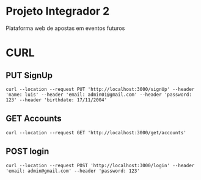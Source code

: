 # Projeto Integrador 2
Plataforma web de apostas em eventos futuros


# CURL

## PUT SignUp
```
curl --location --request PUT 'http://localhost:3000/signUp' --header 'name: luis' --header 'email: admin01@gmail.com' --header 'password: 123' --header 'birthdate: 17/11/2004'
```

## GET Accounts
```
curl --location --request GET 'http://localhost:3000/get/accounts'
```

## POST login
```
curl --location --request POST 'http://localhost:3000/login' --header 'email: admin@gmail.com' --header 'password: 123'
```